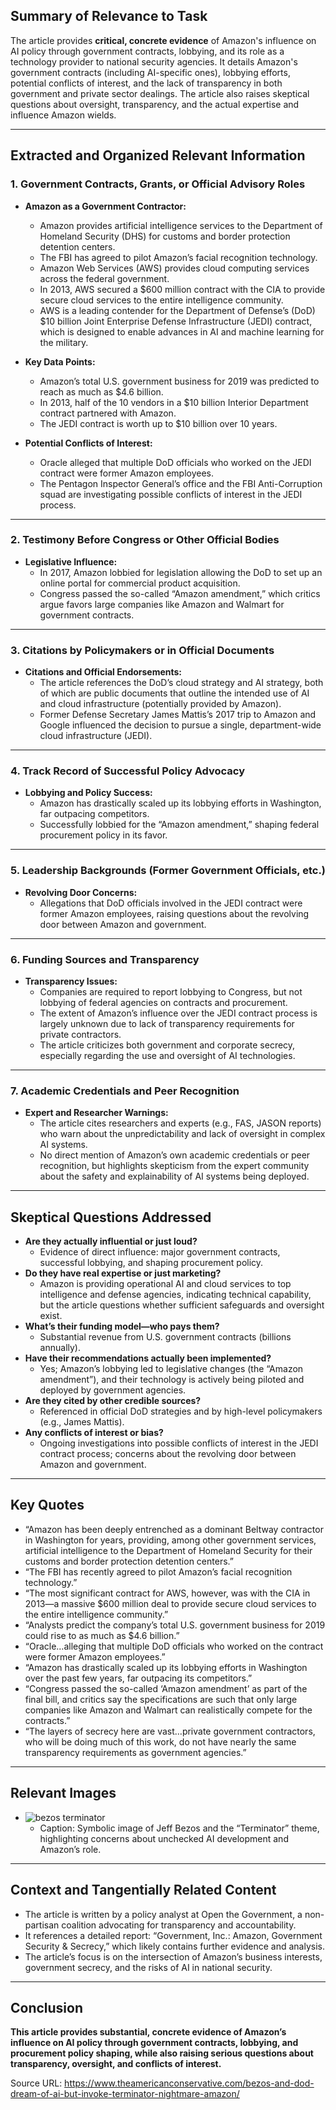 ## Summary of Relevance to Task

The article provides **critical, concrete evidence** of Amazon's influence on AI policy through government contracts, lobbying, and its role as a technology provider to national security agencies. It details Amazon's government contracts (including AI-specific ones), lobbying efforts, potential conflicts of interest, and the lack of transparency in both government and private sector dealings. The article also raises skeptical questions about oversight, transparency, and the actual expertise and influence Amazon wields.

---

## Extracted and Organized Relevant Information

### 1. Government Contracts, Grants, or Official Advisory Roles

- **Amazon as a Government Contractor:**
  - Amazon provides artificial intelligence services to the Department of Homeland Security (DHS) for customs and border protection detention centers.
  - The FBI has agreed to pilot Amazon’s facial recognition technology.
  - Amazon Web Services (AWS) provides cloud computing services across the federal government.
  - In 2013, AWS secured a $600 million contract with the CIA to provide secure cloud services to the entire intelligence community.
  - AWS is a leading contender for the Department of Defense’s (DoD) $10 billion Joint Enterprise Defense Infrastructure (JEDI) contract, which is designed to enable advances in AI and machine learning for the military.

- **Key Data Points:**
  - Amazon’s total U.S. government business for 2019 was predicted to reach as much as $4.6 billion.
  - In 2013, half of the 10 vendors in a $10 billion Interior Department contract partnered with Amazon.
  - The JEDI contract is worth up to $10 billion over 10 years.

- **Potential Conflicts of Interest:**
  - Oracle alleged that multiple DoD officials who worked on the JEDI contract were former Amazon employees.
  - The Pentagon Inspector General’s office and the FBI Anti-Corruption squad are investigating possible conflicts of interest in the JEDI process.

---

### 2. Testimony Before Congress or Other Official Bodies

- **Legislative Influence:**
  - In 2017, Amazon lobbied for legislation allowing the DoD to set up an online portal for commercial product acquisition.
  - Congress passed the so-called “Amazon amendment,” which critics argue favors large companies like Amazon and Walmart for government contracts.

---

### 3. Citations by Policymakers or in Official Documents

- **Citations and Official Endorsements:**
  - The article references the DoD’s cloud strategy and AI strategy, both of which are public documents that outline the intended use of AI and cloud infrastructure (potentially provided by Amazon).
  - Former Defense Secretary James Mattis’s 2017 trip to Amazon and Google influenced the decision to pursue a single, department-wide cloud infrastructure (JEDI).

---

### 4. Track Record of Successful Policy Advocacy

- **Lobbying and Policy Success:**
  - Amazon has drastically scaled up its lobbying efforts in Washington, far outpacing competitors.
  - Successfully lobbied for the “Amazon amendment,” shaping federal procurement policy in its favor.

---

### 5. Leadership Backgrounds (Former Government Officials, etc.)

- **Revolving Door Concerns:**
  - Allegations that DoD officials involved in the JEDI contract were former Amazon employees, raising questions about the revolving door between Amazon and government.

---

### 6. Funding Sources and Transparency

- **Transparency Issues:**
  - Companies are required to report lobbying to Congress, but not lobbying of federal agencies on contracts and procurement.
  - The extent of Amazon’s influence over the JEDI contract process is largely unknown due to lack of transparency requirements for private contractors.
  - The article criticizes both government and corporate secrecy, especially regarding the use and oversight of AI technologies.

---

### 7. Academic Credentials and Peer Recognition

- **Expert and Researcher Warnings:**
  - The article cites researchers and experts (e.g., FAS, JASON reports) who warn about the unpredictability and lack of oversight in complex AI systems.
  - No direct mention of Amazon’s own academic credentials or peer recognition, but highlights skepticism from the expert community about the safety and explainability of AI systems being deployed.

---

## Skeptical Questions Addressed

- **Are they actually influential or just loud?**
  - Evidence of direct influence: major government contracts, successful lobbying, and shaping procurement policy.
- **Do they have real expertise or just marketing?**
  - Amazon is providing operational AI and cloud services to top intelligence and defense agencies, indicating technical capability, but the article questions whether sufficient safeguards and oversight exist.
- **What’s their funding model—who pays them?**
  - Substantial revenue from U.S. government contracts (billions annually).
- **Have their recommendations actually been implemented?**
  - Yes; Amazon’s lobbying led to legislative changes (the “Amazon amendment”), and their technology is actively being piloted and deployed by government agencies.
- **Are they cited by other credible sources?**
  - Referenced in official DoD strategies and by high-level policymakers (e.g., James Mattis).
- **Any conflicts of interest or bias?**
  - Ongoing investigations into possible conflicts of interest in the JEDI contract process; concerns about the revolving door between Amazon and government.

---

## Key Quotes

- “Amazon has been deeply entrenched as a dominant Beltway contractor in Washington for years, providing, among other government services, artificial intelligence to the Department of Homeland Security for their customs and border protection detention centers.”
- “The FBI has recently agreed to pilot Amazon’s facial recognition technology.”
- “The most significant contract for AWS, however, was with the CIA in 2013—a massive $600 million deal to provide secure cloud services to the entire intelligence community.”
- “Analysts predict the company’s total U.S. government business for 2019 could rise to as much as $4.6 billion.”
- “Oracle…alleging that multiple DoD officials who worked on the contract were former Amazon employees.”
- “Amazon has drastically scaled up its lobbying efforts in Washington over the past few years, far outpacing its competitors.”
- “Congress passed the so-called ‘Amazon amendment’ as part of the final bill, and critics say the specifications are such that only large companies like Amazon and Walmart can realistically compete for the contracts.”
- “The layers of secrecy here are vast…private government contractors, who will be doing much of this work, do not have nearly the same transparency requirements as government agencies.”

---

## Relevant Images

- ![bezos terminator](https://tac.imgix.net/wp-content/uploads/2019/03/bezos-terminator.png?auto=format&crop=faces%2Centropy&fit=crop&ixlib=php-3.3.1&w=1300)
  - Caption: Symbolic image of Jeff Bezos and the “Terminator” theme, highlighting concerns about unchecked AI development and Amazon’s role.

---

## Context and Tangentially Related Content

- The article is written by a policy analyst at Open the Government, a non-partisan coalition advocating for transparency and accountability.
- It references a detailed report: “Government, Inc.: Amazon, Government Security & Secrecy,” which likely contains further evidence and analysis.
- The article’s focus is on the intersection of Amazon’s business interests, government secrecy, and the risks of AI in national security.

---

## Conclusion

**This article provides substantial, concrete evidence of Amazon’s influence on AI policy through government contracts, lobbying, and procurement policy shaping, while also raising serious questions about transparency, oversight, and conflicts of interest.**

Source URL: https://www.theamericanconservative.com/bezos-and-dod-dream-of-ai-but-invoke-terminator-nightmare-amazon/